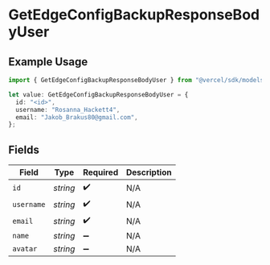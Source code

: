 # GetEdgeConfigBackupResponseBodyUser

## Example Usage

```typescript
import { GetEdgeConfigBackupResponseBodyUser } from "@vercel/sdk/models/operations/getedgeconfigbackup.js";

let value: GetEdgeConfigBackupResponseBodyUser = {
  id: "<id>",
  username: "Rosanna_Hackett4",
  email: "Jakob_Brakus80@gmail.com",
};
```

## Fields

| Field              | Type               | Required           | Description        |
| ------------------ | ------------------ | ------------------ | ------------------ |
| `id`               | *string*           | :heavy_check_mark: | N/A                |
| `username`         | *string*           | :heavy_check_mark: | N/A                |
| `email`            | *string*           | :heavy_check_mark: | N/A                |
| `name`             | *string*           | :heavy_minus_sign: | N/A                |
| `avatar`           | *string*           | :heavy_minus_sign: | N/A                |
